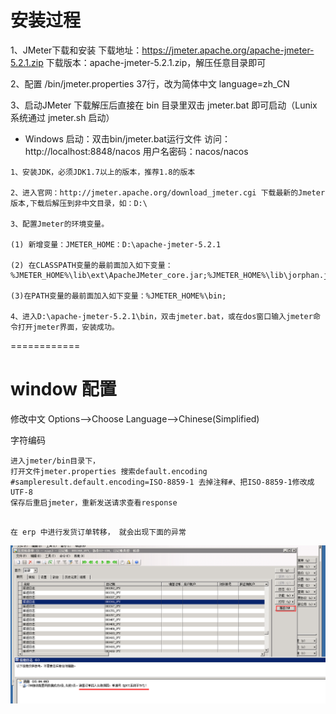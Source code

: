# 安装过程

1、JMeter下载和安装
下载地址：https://jmeter.apache.org/apache-jmeter-5.2.1.zip
下载版本：apache-jmeter-5.2.1.zip，解压任意目录即可

2、配置
/bin/jmeter.properties 37行，改为简体中文
language=zh_CN

3、启动JMeter
下载解压后直接在 bin 目录里双击 jmeter.bat 即可启动（Lunix系统通过 jmeter.sh 启动）

- Windows
  启动：双击bin/jmeter.bat运行文件
  访问：http://localhost:8848/nacos
  用户名密码：nacos/nacos



```
1、安装JDK，必须JDK1.7以上的版本，推荐1.8的版本

2、进入官网：http://jmeter.apache.org/download_jmeter.cgi 下载最新的Jmeter版本,下载后解压到非中文目录，如：D:\

3、配置Jmeter的环境变量。

(1) 新增变量：JMETER_HOME：D:\apache-jmeter-5.2.1

(2) 在CLASSPATH变量的最前面加入如下变量： %JMETER_HOME%\lib\ext\ApacheJMeter_core.jar;%JMETER_HOME%\lib\jorphan.jar;

(3)在PATH变量的最前面加入如下变量：%JMETER_HOME%\bin;

4、进入D:\apache-jmeter-5.2.1\bin，双击jmeter.bat，或在dos窗口输入jmeter命令打开jmeter界面，安装成功。
```






============

# window 配置

修改中文
Options-->Choose Language-->Chinese(Simplified)

字符编码

```
进入jmeter/bin目录下，
打开文件jmeter.properties 搜索default.encoding
#sampleresult.default.encoding=ISO-8859-1 去掉注释#、把ISO-8859-1修改成UTF-8
保存后重启jmeter，重新发送请求查看response


```







```
在 erp 中进行发货订单转移， 就会出现下面的异常
```

![](image-20230706151449988.png)